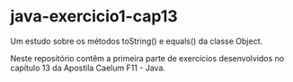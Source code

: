 # java-exercicio1-cap13
Um estudo sobre os métodos toString() e equals() da classe Object.

Neste repositório contêm a primeira parte de exercícios desenvolvidos no capítulo 13 da Apostila Caelum F11 - Java.

